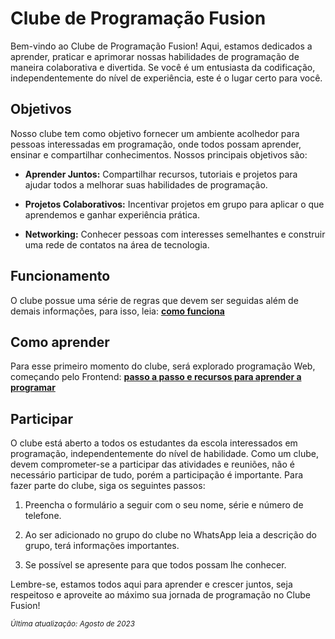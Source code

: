 # Clube de Programação Fusion

Bem-vindo ao Clube de Programação Fusion! Aqui, estamos dedicados a aprender, praticar e aprimorar nossas habilidades de programação de maneira colaborativa e divertida. Se você é um entusiasta da codificação, independentemente do nível de experiência, este é o lugar certo para você.

## Objetivos

Nosso clube tem como objetivo fornecer um ambiente acolhedor para pessoas interessadas em programação, onde todos possam aprender, ensinar e compartilhar conhecimentos. Nossos principais objetivos são:

-   **Aprender Juntos:** Compartilhar recursos, tutoriais e projetos para ajudar todos a melhorar suas habilidades de programação.

-   **Projetos Colaborativos:** Incentivar projetos em grupo para aplicar o que aprendemos e ganhar experiência prática.

-   **Networking:** Conhecer pessoas com interesses semelhantes e construir uma rede de contatos na área de tecnologia.

## Funcionamento

O clube possue uma série de regras que devem ser seguidas além de demais informações, para isso, leia: **[como funciona](funcionamento.md)**

## Como aprender

Para esse primeiro momento do clube, será explorado programação Web, começando pelo Frontend: **[passo a passo e recursos para aprender a programar](programacao.md)**

## Participar

O clube está aberto a todos os estudantes da escola interessados em programação, independentemente do nível de habilidade. Como um clube, devem comprometer-se a participar das atividades e reuniões, não é necessário participar de tudo, porém a participação é importante.
Para fazer parte do clube, siga os seguintes passos:

1. Preencha o formulário a seguir com o seu nome, série e número de telefone.

2. Ao ser adicionado no grupo do clube no WhatsApp leia a descrição do grupo, terá informações importantes.

3. Se possível se apresente para que todos possam lhe conhecer.

Lembre-se, estamos todos aqui para aprender e crescer juntos, seja respeitoso e aproveite ao máximo sua jornada de programação no Clube Fusion!

<small>_*Última atualização: Agosto de 2023*_</small>
